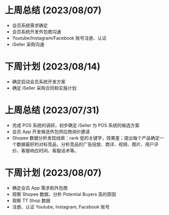 # 上周总结 (2023/08/07)

- 会员系统需求确定
- 会员系统开发外包商沟通
- Youtube/Instagram/Facebook 账号注册、认证
- iSeller 采购沟通

# 下周计划 (2023/08/14)

- 确定启动会员系统开发方案
- 确定 iSeller 采购合同和实施计划

# 上周总结 (2023/07/31)

- 完成 POS 系统的调研，初步确定 iSeller 为 POS 系统的候选方案
- 会员 App 开发候选外包供应商询价邀请
- Shopee 数据分析发现线索：rank 低的关键字，效果差；提出每个产品确定一个数据最好的对标竞品，分析竞品的广告投放、商详、视频、图片、用户评价、客服响应时间、客服话术等。

# 下周计划 (2023/08/07)

- 确定会员 App 需求和外包商
- 观察 Shopee 数据，分析 Potential Buyers 高的原因
- 观察 TT Shop 数据
- 注册、认证 Youtube, Instagram, Facebook 账号
